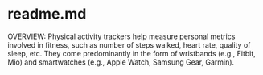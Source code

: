# readme.md
OVERVIEW:
              Physical activity trackers help measure personal metrics involved in fitness, such as number of steps walked, heart rate, quality of sleep, etc. They come predominantly in the form of wristbands (e.g., Fitbit, Mio) and smartwatches (e.g., Apple Watch, Samsung Gear, Garmin).
